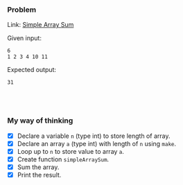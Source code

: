 ### Problem

Link: [Simple Array Sum](https://www.hackerrank.com/challenges/simple-array-sum/problem)

Given input:

```
6
1 2 3 4 10 11
```

Expected output:
```
31
```

<br>
<br>

### My way of thinking

- [x] Declare a variable `n` (type int) to store length of array.
- [x] Declare an array `a` (type int) with length of `n` using `make`.
- [x] Loop up to `n` to store value to array `a`.
- [x] Create function `simpleArraySum`.
- [x] Sum the array.
- [x] Print the result.